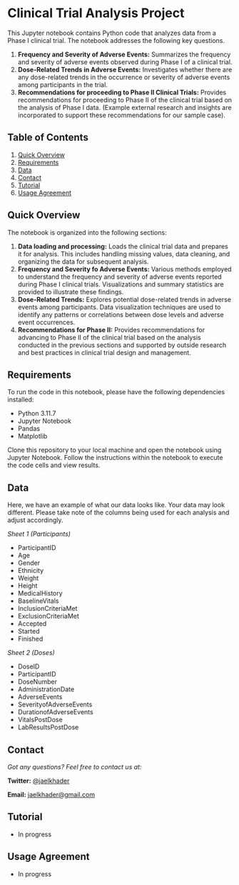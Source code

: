# Clinical Trial Analysis Project
This Jupyter notebook contains Python code that analyzes data from a Phase I clinical trial. The notebook addresses the following key questions.

1. **Frequency and Severity of Adverse Events:** Summarizes the frequency and severity of adverse events observed during Phase I of a clinical trial.
2. **Dose-Related Trends in Adverse Events:** Investigates whether there are any dose-related trends in the occurrence or severity of adverse events among participants in the trial.
3. **Recommendations for proceeding to Phase II Clinical Trials:** Provides recommendations for proceeding to Phase II of the clinical trial based on the analysis of Phase I data. (Example external research and insights are incorporated to support these recommendations for our sample case).


## Table of Contents
1. [Quick Overview](#QuickOverview)
2. [Requirements](#Requirements)
3. [Data](#Data)
4. [Contact](#Contact)
5. [Tutorial](#Tutorial)
6. [Usage Agreement](#UsageAgreement)

## Quick Overview <a name="QuickOverview"></a>
The notebook is organized into the following sections:
1. **Data loading and processing:** Loads the clinical trial data and prepares it for analysis. This includes handling missing values, data cleaning, and organizing the data for subsequent analysis.
2. **Frequency and Severity fo Adverse Events:** Various methods employed to understand the frequency and severity of adverse events reported during Phase I clinical trials. Visualizations and summary statistics are provided to illustrate these findings.
3. **Dose-Related Trends:** Explores potential dose-related trends in adverse events among participants. Data visualization techniques are used to identify any patterns or correlations between dose levels and adverse event occurrences.
4. **Recommendations for Phase II:** Provides recommendations for advancing to Phase II of the clinical trial based on the analysis conducted in the previous sections and supported by outside research and best practices in clinical trial design and management.

## Requirements <a name="Requirements"></a>
To run the code in this notebook, please have the following dependencies installed:
- Python 3.11.7
- Jupyter Notebook
- Pandas
- Matplotlib

Clone this repository to your local machine and open the notebook using Jupyter Notebook. Follow the instructions within the notebook to execute the code cells and view results.

## Data <a name="Data"></a>
Here, we have an example of what our data looks like. Your data may look different. Please take note of the columns being used for each analysis and adjust accordingly.

*Sheet 1 (Participants)*
- ParticipantID
- Age
- Gender
- Ethnicity
- Weight
- Height
- MedicalHistory
- BaselineVitals
- InclusionCriteriaMet
- ExclusionCriteriaMet
- Accepted
- Started
- Finished

*Sheet 2 (Doses)*
- DoseID
- ParticipantID
- DoseNumber
- AdministrationDate
- AdverseEvents
- SeverityofAdverseEvents
- DurationofAdverseEvents
- VitalsPostDose
- LabResultsPostDose

## Contact <a name="Contact"></a>
*Got any questions? Feel free to contact us at:*

**Twitter:** [@jaelkhader](https://twitter.com/jaelkhader)

**Email:** [jaelkhader@gmail.com](jaelkhader@gmail.com)

## Tutorial <a name="Tutorial"></a>
- In progress

## Usage Agreement <a name="UsageAgreement"></a>
- In progress